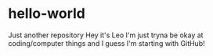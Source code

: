 # hello-world
Just another repository
Hey it's Leo I'm just tryna be okay at coding/computer things and I guess I'm starting with GitHub!
